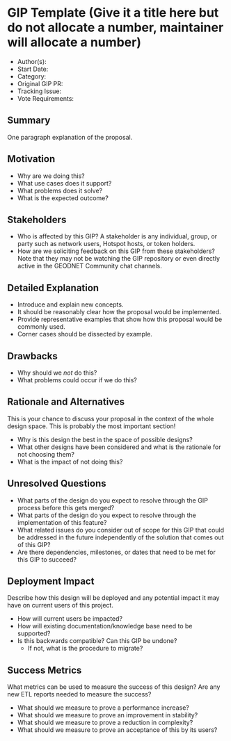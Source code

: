 # GIP Template (Give it a title here but do not allocate a number, maintainer will allocate a number)

- Author(s): <!-- your GitHub @username -->
- Start Date: <!-- fill me in with today's date, YYYY-MM-DD -->
- Category: <!-- economic, technical, meta -->
- Original GIP PR: <!-- leave this empty; maintainer will fill in ID of this pull request -->
- Tracking Issue: <!-- leave this empty; maintainer will create a discussion issue -->
- Vote Requirements: <!-- veHNT Holders, veIOT Holders, or veMOBILE Holders -->

## Summary

One paragraph explanation of the proposal.

<!-- Read the content requests in all sections before starting to write any section. -->

## Motivation

- Why are we doing this?
- What use cases does it support?
- What problems does it solve?
- What is the expected outcome?

## Stakeholders

- Who is affected by this GIP? A stakeholder is any individual, group, or party such as network
  users, Hotspot hosts, or token holders.
- How are we soliciting feedback on this GIP from these stakeholders? Note that they may not be
  watching the GIP repository or even directly active in the GEODNET Community chat channels.

## Detailed Explanation

- Introduce and explain new concepts.
- It should be reasonably clear how the proposal would be implemented.
- Provide representative examples that show how this proposal would be commonly used.
- Corner cases should be dissected by example.

## Drawbacks

- Why should we _not_ do this?
- What problems could occur if we do this?

## Rationale and Alternatives

This is your chance to discuss your proposal in the context of the whole design space. This is
probably the most important section!

- Why is this design the best in the space of possible designs?
- What other designs have been considered and what is the rationale for not choosing them?
- What is the impact of not doing this?

## Unresolved Questions

- What parts of the design do you expect to resolve through the GIP process before this gets merged?
- What parts of the design do you expect to resolve through the implementation of this feature?
- What related issues do you consider out of scope for this GIP that could be addressed in the
  future independently of the solution that comes out of this GIP?
- Are there dependencies, milestones, or dates that need to be met for this GIP to succeed?

## Deployment Impact

Describe how this design will be deployed and any potential impact it may have on current users of
this project.

- How will current users be impacted?
- How will existing documentation/knowledge base need to be supported? 
- Is this backwards compatible? Can this GIP be undone?
  - If not, what is the procedure to migrate?

## Success Metrics

What metrics can be used to measure the success of this design? Are any new ETL reports needed to
measure the success?

- What should we measure to prove a performance increase?
- What should we measure to prove an improvement in stability?
- What should we measure to prove a reduction in complexity?
- What should we measure to prove an acceptance of this by its users?

